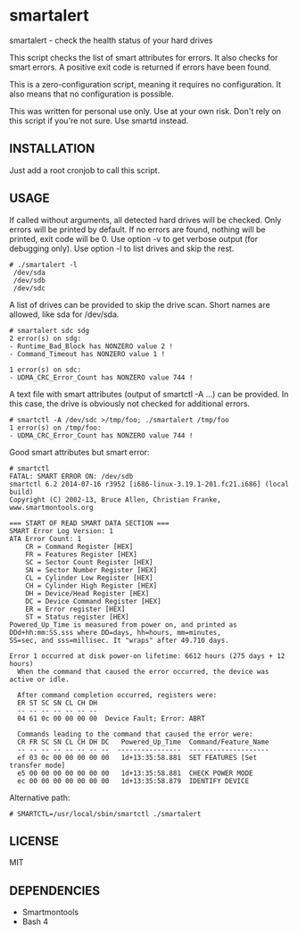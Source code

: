 # smartalert

smartalert - check the health status of your hard drives

This script checks the list of smart attributes for errors.
It also checks for smart errors.
A positive exit code is returned if errors have been found.

This is a zero-configuration script, meaning it requires no configuration.
It also means that no configuration is possible.

This was written for personal use only.
Use at your own risk.
Don't rely on this script if you're not sure.
Use smartd instead.



INSTALLATION
------------

Just add a root cronjob to call this script.



USAGE
-----

If called without arguments, all detected hard drives will be checked.
Only errors will be printed by default.
If no errors are found, nothing will be printed, exit code will be 0.
Use option -v to get verbose output (for debugging only).
Use option -l to list drives and skip the rest.

```
# ./smartalert -l
 /dev/sda
 /dev/sdb
 /dev/sdc
```

A list of drives can be provided to skip the drive scan.
Short names are allowed, like sda for /dev/sda.

```
# smartalert sdc sdg
2 error(s) on sdg:
- Runtime_Bad_Block has NONZERO value 2 !
- Command_Timeout has NONZERO value 1 !

1 error(s) on sdc:
- UDMA_CRC_Error_Count has NONZERO value 744 !
```

A text file with smart attributes (output of smartctl -A ...) can be provided.
In this case, the drive is obviously not checked for additional errors.

```
# smartctl -A /dev/sdc >/tmp/foo; ./smartalert /tmp/foo
1 error(s) on /tmp/foo:
- UDMA_CRC_Error_Count has NONZERO value 744 !
```

Good smart attributes but smart error:

```
# smartctl
FATAL: SMART ERROR ON: /dev/sdb
smartctl 6.2 2014-07-16 r3952 [i686-linux-3.19.1-201.fc21.i686] (local build)
Copyright (C) 2002-13, Bruce Allen, Christian Franke, www.smartmontools.org

=== START OF READ SMART DATA SECTION ===
SMART Error Log Version: 1
ATA Error Count: 1
    CR = Command Register [HEX]
    FR = Features Register [HEX]
    SC = Sector Count Register [HEX]
    SN = Sector Number Register [HEX]
    CL = Cylinder Low Register [HEX]
    CH = Cylinder High Register [HEX]
    DH = Device/Head Register [HEX]
    DC = Device Command Register [HEX]
    ER = Error register [HEX]
    ST = Status register [HEX]
Powered_Up_Time is measured from power on, and printed as
DDd+hh:mm:SS.sss where DD=days, hh=hours, mm=minutes,
SS=sec, and sss=millisec. It "wraps" after 49.710 days.

Error 1 occurred at disk power-on lifetime: 6612 hours (275 days + 12 hours)
  When the command that caused the error occurred, the device was active or idle.

  After command completion occurred, registers were:
  ER ST SC SN CL CH DH
  -- -- -- -- -- -- --
  04 61 0c 00 00 00 00  Device Fault; Error: ABRT

  Commands leading to the command that caused the error were:
  CR FR SC SN CL CH DH DC   Powered_Up_Time  Command/Feature_Name
  -- -- -- -- -- -- -- --  ----------------  --------------------
  ef 03 0c 00 00 00 00 00   1d+13:35:58.881  SET FEATURES [Set transfer mode]
  e5 00 00 00 00 00 00 00   1d+13:35:58.881  CHECK POWER MODE
  ec 00 00 00 00 00 00 00   1d+13:35:58.879  IDENTIFY DEVICE

```

Alternative path:

```
# SMARTCTL=/usr/local/sbin/smartctl ./smartalert
```



LICENSE
-------

MIT



DEPENDENCIES
------------

- Smartmontools
- Bash 4



